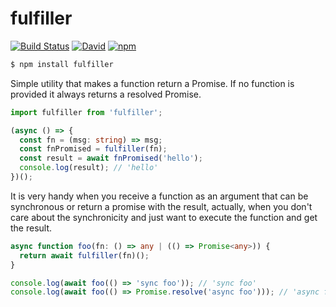 # fulfiller

[![Build Status](https://travis-ci.org/gagle/fulfiller.svg?branch=master)](https://travis-ci.org/gagle/fulfiller)
[![David](https://img.shields.io/david/gagle/fulfiller.svg)](https://david-dm.org/gagle/fulfiller)
[![npm](https://img.shields.io/npm/dm/fulfiller.svg)](https://www.npmjs.com/package/fulfiller)

```bash
$ npm install fulfiller
```

Simple utility that makes a function return a Promise. If no function is provided it always returns a resolved Promise.

```typescript
import fulfiller from 'fulfiller';

(async () => {
  const fn = (msg: string) => msg;
  const fnPromised = fulfiller(fn);
  const result = await fnPromised('hello');
  console.log(result); // 'hello'
})();
```

It is very handy when you receive a function as an argument that can be synchronous or return a promise with the result, actually, when you don't care about the synchronicity and just want to execute the function and get the result.

```typescript
async function foo(fn: () => any | (() => Promise<any>)) {
  return await fulfiller(fn)();
}

console.log(await foo(() => 'sync foo')); // 'sync foo'
console.log(await foo(() => Promise.resolve('async foo'))); // 'async foo'
```
